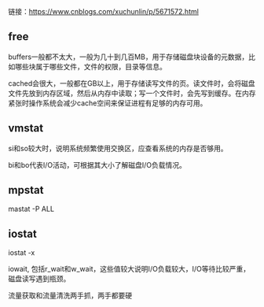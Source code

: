 链接：https://www.cnblogs.com/xuchunlin/p/5671572.html

## free

buffers一般都不太大，一般为几十到几百MB，用于存储磁盘块设备的元数据，比如哪些块属于哪些文件，文件的权限，目录等信息。

cached会很大，一般都在GB以上，用于存储读写文件的页。读文件时，会将磁盘文件先放到内存区域，然后从内存中读取；写一个文件时，会先写到缓存。在内存紧张时操作系统会减少cache空间来保证进程有足够的内存可用。



## vmstat

si和so较大时，说明系统频繁使用交换区，应查看系统的内存是否够用。

bi和bo代表I/O活动，可根据其大小了解磁盘I/O负载情况。



## mpstat

mastat -P ALL



## iostat

iostat -x

iowait, 包括r_wait和w_wait，这些值较大说明I/O负载较大，I/O等待比较严重，磁盘读写遇到瓶颈。



流量获取和流量清洗两手抓，两手都要硬